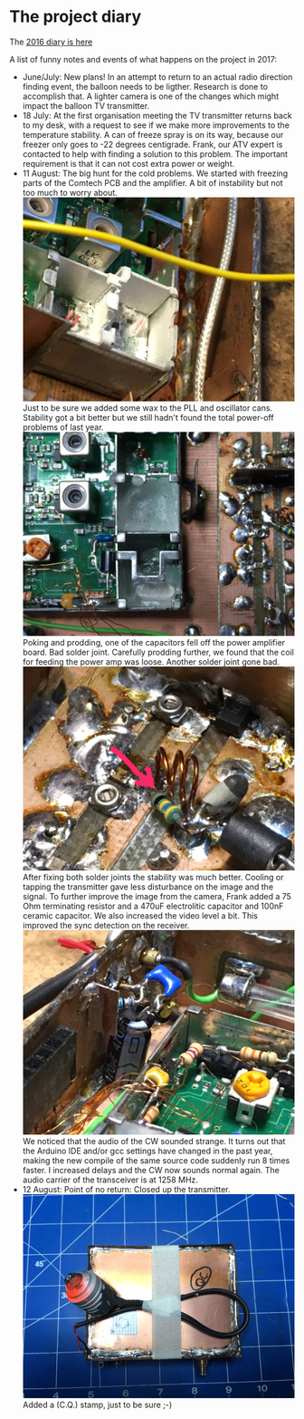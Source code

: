 The project diary
=================

The [2016 diary is here](diary-2016.md)

A list of funny notes and events of what happens on the project in 2017:

- June/July: New plans! In an attempt to return to an actual radio direction finding event,
  the balloon needs to be ligther. Research is done to accomplish that. A lighter camera is
  one of the changes which might impact the balloon TV transmitter.
- 18 July: At the first organisation meeting the TV transmitter returns back to my desk,
  with a request to see if we make more improvements to the temperature stability. A can
  of freeze spray is on its way, because our freezer only goes to -22 degrees centigrade.
  Frank, our ATV expert is contacted to help with finding a solution to this problem. The
  important requirement is that it can not cost extra power or weight.
- 11 August: The big hunt for the cold problems. We started with freezing parts of the
  Comtech PCB and the amplifier. A bit of instability but not too much to worry about.
  ![Frozen Comtech](images/2017/frozen.jpg) 
  Just to be sure we added some wax to the PLL and oscillator cans. Stability got a bit
  better but we still hadn't found the total power-off problems of last year.
  ![Waxed PLL](images/2017/candle-wax.jpg)
  Poking and prodding, one of the capacitors fell off the power amplifier board. Bad solder
  joint. Carefully prodding further, we found that the coil for feeding the power amp was
  loose. Another solder joint gone bad.
  ![Bad Solder Joint](images/2017/bad-solder-joint.jpg)
  After fixing both solder joints the stability was much better. Cooling or tapping the
  transmitter gave less disturbance on the image and the signal.
  To further improve the image from the camera, Frank added a 75 Ohm terminating resistor
  and a 470uF electrolitic capacitor and 100nF ceramic capacitor. We also increased the
  video level a bit. This improved the sync detection on the receiver.
  ![Video Improvement](images/2017/video-terminator.jpg)
  We noticed that the audio of the CW sounded strange. It turns out that the Arduino IDE
  and/or gcc settings have changed in the past year, making the new compile of the same
  source code suddenly run 8 times faster. I increased delays and the CW now sounds normal
  again. The audio carrier of the transceiver is at 1258 MHz.
- 12 August: Point of no return: Closed up the transmitter.
  ![All Done](images/2017/all-done.jpg)
  Added a (C.Q.) stamp, just to be sure ;-)